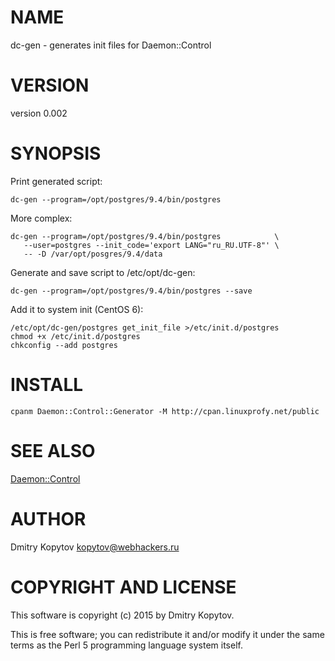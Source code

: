 # NAME

dc-gen - generates init files for Daemon::Control

# VERSION

version 0.002

# SYNOPSIS

Print generated script:

    dc-gen --program=/opt/postgres/9.4/bin/postgres

More complex:

    dc-gen --program=/opt/postgres/9.4/bin/postgres            \
       --user=postgres --init_code='export LANG="ru_RU.UTF-8"' \
       -- -D /var/opt/posgres/9.4/data

Generate and save script to /etc/opt/dc-gen:

    dc-gen --program=/opt/postgres/9.4/bin/postgres --save

Add it to system init (CentOS 6):

    /etc/opt/dc-gen/postgres get_init_file >/etc/init.d/postgres
    chmod +x /etc/init.d/postgres
    chkconfig --add postgres

# INSTALL

    cpanm Daemon::Control::Generator -M http://cpan.linuxprofy.net/public

# SEE ALSO

[Daemon::Control](https://metacpan.org/pod/Daemon::Control)

# AUTHOR

Dmitry Kopytov <kopytov@webhackers.ru>

# COPYRIGHT AND LICENSE

This software is copyright (c) 2015 by Dmitry Kopytov.

This is free software; you can redistribute it and/or modify it under
the same terms as the Perl 5 programming language system itself.
